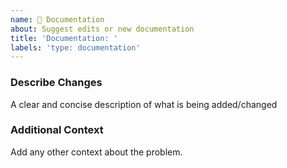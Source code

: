 ```yaml
---
name: 📃 Documentation
about: Suggest edits or new documentation
title: 'Documentation: '
labels: 'type: documentation'
---
```

### Describe Changes
A clear and concise description of what is being added/changed

### Additional Context
Add any other context about the problem.
